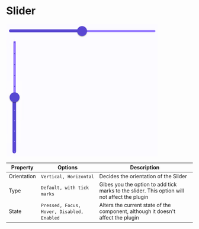 # Slider

<img src=".\images\slider.png" alt="slider"/>

| Property    | Options                                    | Description                                                  |
| ----------- | ------------------------------------------ | ------------------------------------------------------------ |
| Orientation | `Vertical, Horizontal`                     | Decides the orientation of the Slider                        |
| Type        | `Default, with tick marks`                 | Gibes you the option to add tick marks to the slider. This option will not affect the plugin |
| State       | `Pressed, Focus, Hover, Disabled, Enabled` | Alters the current state of the component, although it doesn't affect the plugin |

